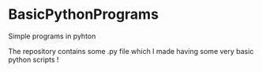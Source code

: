 # BasicPythonPrograms
Simple programs in pyhton

The repository contains some .py file which I made having some very basic python scripts !
